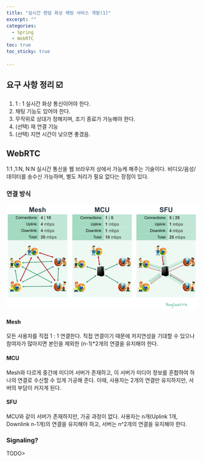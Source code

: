 ```yaml
---
title: "실시간 랜덤 화상 채팅 서비스 개발(1)"
excerpt: ""
categories:
  - Spring
  - WebRTC
toc: true
toc_sticky: true

---
```


## 요구 사항 정리 :ballot_box_with_check:

1. 1 : 1 실시간 화상 통신이어야 한다.
2. 채팅 기능도 있어야 한다.
3. 무작위로 상대가 정해지며, 조기 종료가 가능해야 한다.
4. (선택) 재 연결 기능
5. (선택) 지연 시간이 낮으면 좋겠음.



## WebRTC

1:1 ,1:N, N:N 실시간 통신을 웹 브라우저 상에서 가능케 해주는 기술이다. 비디오/음성/데이터를 송수신 가능하며, 별도 처리가 필요 없다는 장점이 있다.



### 연결 방식

![connection_method](/assets/pictures/live-stream5.png)

#### Mesh

모든 사용자를 직접 1 : 1 연결한다. 직접 연결이기 때문에 저지연성을 기대할 수 있으나 참여자가 많아지면 본인을 제외한 (n-1)*2개의 연결을 유지해야 한다.

#### MCU

Mesh와 다르게 중간에 미디어 서버가 존재하고, 이 서버가 미디어 정보를 혼합하여 하나의 연결로 수신할 수 있게 가공해 준다. 이때, 사용자는 2개의 연결만 유지하지만, 서버의 부담이 커지게 된다.

#### SFU

MCU와 같이 서버가 존재하지만, 가공 과정이 없다. 사용자는 n개(Uplink 1개, Downlink n-1개)의 연결을 유지해야 하고, 서버는 n^2개의 연결을 유지해야 한다.



### Signaling?

TODO>
